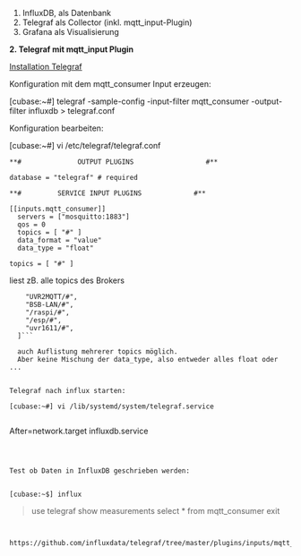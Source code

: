 1.  InfluxDB, als Datenbank
2.  Telegraf als Collector (inkl. mqtt_input-Plugin)
3.  Grafana als Visualisierung

**2. Telegraf mit mqtt_input Plugin**

[Installation Telegraf](https://docs.influxdata.com/telegraf/v1.9/introduction/installation/)



Konfiguration mit dem mqtt_consumer Input erzeugen:


[cubase:~#] telegraf -sample-config -input-filter mqtt_consumer -output-filter influxdb > telegraf.conf

Konfiguration bearbeiten:

[cubase:~#] vi /etc/telegraf/telegraf.conf



```
**#              OUTPUT PLUGINS                  #**

database = "telegraf" # required 

**#         SERVICE INPUT PLUGINS             #**

[[inputs.mqtt_consumer]]
  servers = ["mosquitto:1883"]
  qos = 0
  topics = [ "#" ]
  data_format = "value"
  data_type = "float"
```


``` topics = [ "#" ]  ```

liest zB. alle topics des Brokers

```topics = [
    "UVR2MQTT/#",
    "BSB-LAN/#",
    "/raspi/#",
    "/esp/#",
    "uvr1611/#",
  ]```
  
  auch Auflistung mehrerer topics möglich.
  Aber keine Mischung der data_type, also entweder alles float oder ...


Telegraf nach influx starten:

[cubase:~#] vi /lib/systemd/system/telegraf.service


```
After=network.target influxdb.service
```



Test ob Daten in InfluxDB geschrieben werden:


[cubase:~$] influx
```
>use telegraf
>show measurements
>select * from mqtt_consumer
>exit
```


https://github.com/influxdata/telegraf/tree/master/plugins/inputs/mqtt_consumer

